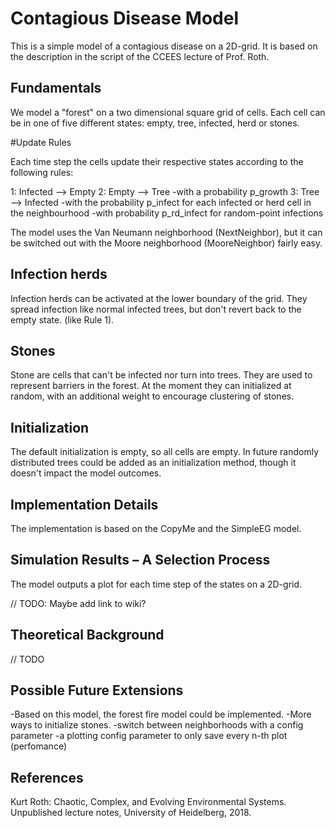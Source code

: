 # Contagious Disease Model

This is a simple model of a contagious disease on a 2D-grid. It is based
on the description in the script of the CCEES lecture of Prof. Roth.

## Fundamentals

We model a "forest" on a two dimensional square grid of cells. Each cell can be
in one of five different states: empty, tree, infected, herd or stones.

#Update Rules

Each time step the cells update their respective states according to the
following rules:

1: Infected --> Empty
2: Empty    --> Tree
                -with a probability p_growth
3: Tree     --> Infected
                -with the probability p_infect for each infected
                or herd cell in the neighbourhood
                -with probability p_rd_infect for random-point infections

The model uses the Van Neumann neighborhood (NextNeighbor), but it can be
switched out with the Moore neighborhood (MooreNeighbor) fairly easy.

## Infection herds

Infection herds can be activated at the lower boundary of the grid. They spread
infection like normal infected trees, but don't revert back to the empty state.
(like Rule 1).

## Stones

Stone are cells that can't be infected nor turn into trees. They are used to
represent barriers in the forest. At the moment they can initialized at random,
with an additional weight to encourage clustering of stones.


## Initialization

The default initialization is empty, so all cells are empty. In future randomly
distributed trees could be added as an initialization method, though it doesn't
impact the model outcomes.

## Implementation Details

The implementation is based on the CopyMe and the SimpleEG model.  

## Simulation Results – A Selection Process

The model outputs a plot for each time step of the states on a 2D-grid.

// TODO: Maybe add link to wiki?

## Theoretical Background

// TODO


## Possible Future Extensions

-Based on this model, the forest fire model could be implemented.
-More ways to initialize stones.
-switch between neighborhoods with a config parameter
-a plotting config parameter to only save every n-th plot (perfomance)

## References

Kurt Roth: Chaotic, Complex, and Evolving Environmental Systems. Unpublished lecture notes, University of Heidelberg, 2018.
